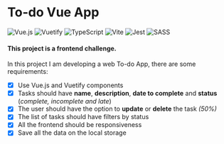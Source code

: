 # To-do Vue App

![Vue.js](https://img.shields.io/badge/vuejs-%2335495e.svg?style=for-the-badge&logo=vuedotjs&logoColor=%234FC08D)
![Vuetify](https://img.shields.io/badge/Vuetify-1867C0?style=for-the-badge&logo=vuetify&logoColor=AEDDFF)
![TypeScript](https://img.shields.io/badge/typescript-%23007ACC.svg?style=for-the-badge&logo=typescript&logoColor=white)
![Vite](https://img.shields.io/badge/vite-%23646CFF.svg?style=for-the-badge&logo=vite&logoColor=white)
![Jest](https://img.shields.io/badge/-jest-%23C21325?style=for-the-badge&logo=jest&logoColor=white)
![SASS](https://img.shields.io/badge/SASS-hotpink.svg?style=for-the-badge&logo=SASS&logoColor=white)

#### This project is a frontend challenge.

In this project I am developing a web To-do App, there are some requirements:

- [x] Use Vue.js and Vuetify components
- [x] Tasks should have **name**, **description**, **date to complete** and **status** (_complete, incomplete and late_)
- [x] The user should have the option to **update** or **delete** the task *(50%)*
- [x] The list of tasks should have filters by status
- [x] All the frontend should be responsiveness
- [x] Save all the data on the local storage
